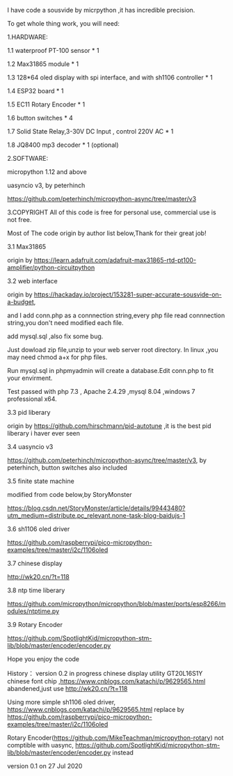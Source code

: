 I have code a sousvide by micrpython ,it has incredible precision.

To get whole thing work, you will need:

1.HARDWARE:

1.1 waterproof PT-100 sensor * 1

1.2 Max31865 module * 1

1.3 128*64 oled display with spi interface, and with sh1106 controller * 1

1.4 ESP32 board * 1

1.5 EC11 Rotary Encoder * 1

1.6 button switches * 4

1.7 Solid State Relay,3-30V DC Input , control 220V AC * 1

1.8 JQ8400 mp3 decoder * 1 (optional)


2.SOFTWARE:

micropython 1.12 and above

uasyncio v3, by peterhinch

https://github.com/peterhinch/micropython-async/tree/master/v3


3.COPYRIGHT
All of this code is free for personal use, commercial use is not free.

Most of The code origin by author list below,Thank for their great job!

3.1 Max31865

origin by  https://learn.adafruit.com/adafruit-max31865-rtd-pt100-amplifier/python-circuitpython

3.2 web interface

origin by https://hackaday.io/project/153281-super-accurate-sousvide-on-a-budget,

and I add conn.php as a connnection string,every php file read connnection string,you don't need modified each file.

add mysql.sql ,also fix some bug. 

Just dowload zip file,unzip to your web server root directory. In linux ,you may need chmod a+x for php files.

Run mysql.sql in phpmyadmin will create a database.Edit conn.php to fit your envirment.

Test passed with php 7.3 , Apache 2.4.29 ,mysql 8.04 ,windows 7 professional x64.

3.3 pid liberary

origin by https://github.com/hirschmann/pid-autotune ,it is the best pid liberary i haver ever seen

3.4 uasyncio v3

https://github.com/peterhinch/micropython-async/tree/master/v3, by peterhinch, button switches also included

3.5 finite state machine

modified from code below,by StoryMonster

https://blog.csdn.net/StoryMonster/article/details/99443480?utm_medium=distribute.pc_relevant.none-task-blog-baidujs-1

3.6 sh1106 oled driver

https://github.com/raspberrypi/pico-micropython-examples/tree/master/i2c/1106oled

3.7 chinese display

http://wk20.cn/?t=118

3.8 ntp time liberary

https://github.com/micropython/micropython/blob/master/ports/esp8266/modules/ntptime.py

3.9 Rotary Encoder

https://github.com/SpotlightKid/micropython-stm-lib/blob/master/encoder/encoder.py

Hope you enjoy the code

History：
version 0.2 in progress
chinese display utility GT20L16S1Y chinese font chip ,https://www.cnblogs.com/katachi/p/9629565.html abandened,just use http://wk20.cn/?t=118
 
Using more simple sh1106 oled driver, https://www.cnblogs.com/katachi/p/9629565.html replace by https://github.com/raspberrypi/pico-micropython-examples/tree/master/i2c/1106oled

Rotary Encoder(https://github.com/MikeTeachman/micropython-rotary) not comptible with uasync, https://github.com/SpotlightKid/micropython-stm-lib/blob/master/encoder/encoder.py  instead

version 0.1  on 27 Jul 2020



